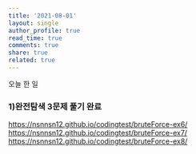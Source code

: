 ```yaml
---
title: '2021-08-01'
layout: single
author_profile: true
read_time: true
comments: true
share: true
related: true
---
```


오늘 한 일
### 1)완전탐색 3문제 풀기 완료
<a href="https://nsnnsn12.github.io/codingtest/bruteForce-ex6/" target="_blank">https://nsnnsn12.github.io/codingtest/bruteForce-ex6/</a>
<a href="https://nsnnsn12.github.io/codingtest/bruteForce-ex7/" target="_blank">https://nsnnsn12.github.io/codingtest/bruteForce-ex7/</a>
<a href="https://nsnnsn12.github.io/codingtest/bruteForce-ex8/" target="_blank">https://nsnnsn12.github.io/codingtest/bruteForce-ex8/</a>

